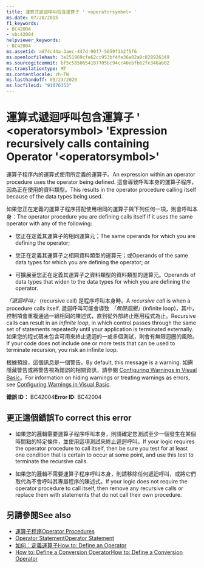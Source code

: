 ```yaml
---
title: 運算式遞迴呼叫包含運算子 ' <operatorsymbol> '
ms.date: 07/20/2015
f1_keywords:
- BC42004
- vbc42004
helpviewer_keywords:
- BC42004
ms.assetid: a874c44a-3aec-447d-90f7-5659f1b2f5f6
ms.openlocfilehash: 3e251969cfe62cc953bf4fe36a02a0c828926349
ms.sourcegitcommit: bf5c5850654187705bc94cc40ebfb62fe346ab02
ms.translationtype: MT
ms.contentlocale: zh-TW
ms.lasthandoff: 09/23/2020
ms.locfileid: "91076353"
---
```

# <a name="expression-recursively-calls-containing-operator-operatorsymbol"></a><span data-ttu-id="c71f4-102">運算式遞迴呼叫包含運算子 ' \<operatorsymbol> '</span><span class="sxs-lookup"><span data-stu-id="c71f4-102">Expression recursively calls containing Operator '\<operatorsymbol>'</span></span>

<span data-ttu-id="c71f4-103">運算子程序內的運算式使用所定義的運算子。</span><span class="sxs-lookup"><span data-stu-id="c71f4-103">An expression within an operator procedure uses the operator being defined.</span></span> <span data-ttu-id="c71f4-104">這會導致呼叫本身的運算子程序，因為正在使用的資料類型。</span><span class="sxs-lookup"><span data-stu-id="c71f4-104">This results in the operator procedure calling itself because of the data types being used.</span></span>  
  
 <span data-ttu-id="c71f4-105">如果您正在定義的運算子程序搭配使用相同的運算子與下列任何一項，則會呼叫本身：</span><span class="sxs-lookup"><span data-stu-id="c71f4-105">The operator procedure you are defining calls itself if it uses the same operator with any of the following:</span></span>  
  
- <span data-ttu-id="c71f4-106">您正在定義其運算子的相同運算元；</span><span class="sxs-lookup"><span data-stu-id="c71f4-106">The same operands for which you are defining the operator;</span></span>  
  
- <span data-ttu-id="c71f4-107">您正在定義其運算子之相同資料類型的運算元；或</span><span class="sxs-lookup"><span data-stu-id="c71f4-107">Operands of the same data types for which you are defining the operator; or</span></span>  
  
- <span data-ttu-id="c71f4-108">可擴展至您正在定義其運算子之資料類型的資料類型的運算元。</span><span class="sxs-lookup"><span data-stu-id="c71f4-108">Operands of data types that widen to the data types for which you are defining the operator.</span></span>  
  
 <span data-ttu-id="c71f4-109">*「遞迴呼叫」* (recursive call) 是程序呼叫本身時。</span><span class="sxs-lookup"><span data-stu-id="c71f4-109">A *recursive call* is when a procedure calls itself.</span></span> <span data-ttu-id="c71f4-110">遞迴呼叫可能會導致 *「無限迴圈」*(infinite loop)，其中，控制項會重複通過一組相同的陳述式，直到從外部終止應用程式為止。</span><span class="sxs-lookup"><span data-stu-id="c71f4-110">Recursive calls can result in an *infinite loop*, in which control passes through the same set of statements repeatedly until your application is terminated externally.</span></span> <span data-ttu-id="c71f4-111">如果您的程式碼未包含可用來終止遞迴的一或多個測試，則會有無限迴圈的風險。</span><span class="sxs-lookup"><span data-stu-id="c71f4-111">If your code does not include one or more tests that can be used to terminate recursion, you risk an infinite loop.</span></span>  
  
 <span data-ttu-id="c71f4-112">根據預設，這個訊息是一個警告。</span><span class="sxs-lookup"><span data-stu-id="c71f4-112">By default, this message is a warning.</span></span> <span data-ttu-id="c71f4-113">如需隱藏警告或將警告視為錯誤的相關資訊，請參閱 [Configuring Warnings in Visual Basic](/visualstudio/ide/configuring-warnings-in-visual-basic)。</span><span class="sxs-lookup"><span data-stu-id="c71f4-113">For information on hiding warnings or treating warnings as errors, see [Configuring Warnings in Visual Basic](/visualstudio/ide/configuring-warnings-in-visual-basic).</span></span>  
  
 <span data-ttu-id="c71f4-114">**錯誤 ID︰** BC42004</span><span class="sxs-lookup"><span data-stu-id="c71f4-114">**Error ID:** BC42004</span></span>  
  
## <a name="to-correct-this-error"></a><span data-ttu-id="c71f4-115">更正這個錯誤</span><span class="sxs-lookup"><span data-stu-id="c71f4-115">To correct this error</span></span>  
  
- <span data-ttu-id="c71f4-116">如果您的邏輯需要運算子程序呼叫本身，則請確定您測試至少一個發生在某個時間點的特定條件，並使用這項測試來終止遞迴呼叫。</span><span class="sxs-lookup"><span data-stu-id="c71f4-116">If your logic requires the operator procedure to call itself, then be sure you test for at least one condition that is certain to occur at some point, and use this test to terminate the recursive calls.</span></span>  
  
- <span data-ttu-id="c71f4-117">如果您的邏輯不需要運算子程序呼叫本身，則請移除任何遞迴呼叫，或將它們取代為不會呼叫其專屬程序的陳述式。</span><span class="sxs-lookup"><span data-stu-id="c71f4-117">If your logic does not require the operator procedure to call itself, then remove any recursive calls or replace them with statements that do not call their own procedure.</span></span>  
  
## <a name="see-also"></a><span data-ttu-id="c71f4-118">另請參閱</span><span class="sxs-lookup"><span data-stu-id="c71f4-118">See also</span></span>

- [<span data-ttu-id="c71f4-119">運算子程序</span><span class="sxs-lookup"><span data-stu-id="c71f4-119">Operator Procedures</span></span>](../programming-guide/language-features/procedures/operator-procedures.md)
- [<span data-ttu-id="c71f4-120">Operator Statement</span><span class="sxs-lookup"><span data-stu-id="c71f4-120">Operator Statement</span></span>](../language-reference/statements/operator-statement.md)
- [<span data-ttu-id="c71f4-121">如何：定義運算子</span><span class="sxs-lookup"><span data-stu-id="c71f4-121">How to: Define an Operator</span></span>](../programming-guide/language-features/procedures/how-to-define-an-operator.md)
- [<span data-ttu-id="c71f4-122">How to: Define a Conversion Operator</span><span class="sxs-lookup"><span data-stu-id="c71f4-122">How to: Define a Conversion Operator</span></span>](../programming-guide/language-features/procedures/how-to-define-a-conversion-operator.md)
